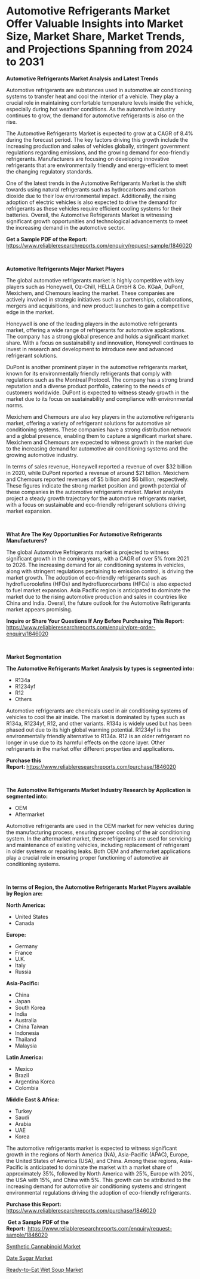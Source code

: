 <p><h1>Automotive Refrigerants Market Offer Valuable Insights into Market Size, Market Share, Market Trends, and Projections Spanning from 2024 to 2031</h1></p><p><strong>Automotive Refrigerants Market Analysis and Latest Trends</strong></p>
<p><p>Automotive refrigerants are substances used in automotive air conditioning systems to transfer heat and cool the interior of a vehicle. They play a crucial role in maintaining comfortable temperature levels inside the vehicle, especially during hot weather conditions. As the automotive industry continues to grow, the demand for automotive refrigerants is also on the rise.</p><p>The Automotive Refrigerants Market is expected to grow at a CAGR of 8.4% during the forecast period. The key factors driving this growth include the increasing production and sales of vehicles globally, stringent government regulations regarding emissions, and the growing demand for eco-friendly refrigerants. Manufacturers are focusing on developing innovative refrigerants that are environmentally friendly and energy-efficient to meet the changing regulatory standards.</p><p>One of the latest trends in the Automotive Refrigerants Market is the shift towards using natural refrigerants such as hydrocarbons and carbon dioxide due to their low environmental impact. Additionally, the rising adoption of electric vehicles is also expected to drive the demand for refrigerants as these vehicles require efficient cooling systems for their batteries. Overall, the Automotive Refrigerants Market is witnessing significant growth opportunities and technological advancements to meet the increasing demand in the automotive sector.</p></p>
<p><strong>Get a Sample PDF of the Report:&nbsp;</strong> <a href="https://www.reliableresearchreports.com/enquiry/request-sample/1846020">https://www.reliableresearchreports.com/enquiry/request-sample/1846020</a></p>
<p>&nbsp;</p>
<p><strong>Automotive Refrigerants Major Market Players</strong></p>
<p><p>The global automotive refrigerants market is highly competitive with key players such as Honeywell, Oz-Chill, HELLA GmbH & Co. KGaA, DuPont, Mexichem, and Chemours leading the market. These companies are actively involved in strategic initiatives such as partnerships, collaborations, mergers and acquisitions, and new product launches to gain a competitive edge in the market.</p><p>Honeywell is one of the leading players in the automotive refrigerants market, offering a wide range of refrigerants for automotive applications. The company has a strong global presence and holds a significant market share. With a focus on sustainability and innovation, Honeywell continues to invest in research and development to introduce new and advanced refrigerant solutions.</p><p>DuPont is another prominent player in the automotive refrigerants market, known for its environmentally friendly refrigerants that comply with regulations such as the Montreal Protocol. The company has a strong brand reputation and a diverse product portfolio, catering to the needs of customers worldwide. DuPont is expected to witness steady growth in the market due to its focus on sustainability and compliance with environmental norms.</p><p>Mexichem and Chemours are also key players in the automotive refrigerants market, offering a variety of refrigerant solutions for automotive air conditioning systems. These companies have a strong distribution network and a global presence, enabling them to capture a significant market share. Mexichem and Chemours are expected to witness growth in the market due to the increasing demand for automotive air conditioning systems and the growing automotive industry.</p><p>In terms of sales revenue, Honeywell reported a revenue of over $32 billion in 2020, while DuPont reported a revenue of around $21 billion. Mexichem and Chemours reported revenues of $5 billion and $6 billion, respectively. These figures indicate the strong market position and growth potential of these companies in the automotive refrigerants market. Market analysts project a steady growth trajectory for the automotive refrigerants market, with a focus on sustainable and eco-friendly refrigerant solutions driving market expansion.</p></p>
<p>&nbsp;</p>
<p><strong>What Are The Key Opportunities For Automotive Refrigerants Manufacturers?</strong></p>
<p><p>The global Automotive Refrigerants market is projected to witness significant growth in the coming years, with a CAGR of over 5% from 2021 to 2026. The increasing demand for air conditioning systems in vehicles, along with stringent regulations pertaining to emission control, is driving the market growth. The adoption of eco-friendly refrigerants such as hydrofluoroolefins (HFOs) and hydrofluorocarbons (HFCs) is also expected to fuel market expansion. Asia Pacific region is anticipated to dominate the market due to the rising automotive production and sales in countries like China and India. Overall, the future outlook for the Automotive Refrigerants market appears promising.</p></p>
<p><strong>Inquire or Share Your Questions If Any Before Purchasing This Report:</strong> <a href="https://www.reliableresearchreports.com/enquiry/pre-order-enquiry/1846020">https://www.reliableresearchreports.com/enquiry/pre-order-enquiry/1846020</a></p>
<p>&nbsp;</p>
<p><strong>Market Segmentation</strong></p>
<p><strong>The Automotive Refrigerants Market Analysis by types is segmented into:</strong></p>
<p><ul><li>R134a</li><li>R1234yf</li><li>R12</li><li>Others</li></ul></p>
<p><p>Automotive refrigerants are chemicals used in air conditioning systems of vehicles to cool the air inside. The market is dominated by types such as R134a, R1234yf, R12, and other variants. R134a is widely used but has been phased out due to its high global warming potential. R1234yf is the environmentally friendly alternative to R134a. R12 is an older refrigerant no longer in use due to its harmful effects on the ozone layer. Other refrigerants in the market offer different properties and applications.</p></p>
<p><strong>Purchase this Report:&nbsp;</strong><a href="https://www.reliableresearchreports.com/purchase/1846020">https://www.reliableresearchreports.com/purchase/1846020</a></p>
<p>&nbsp;</p>
<p><strong>The Automotive Refrigerants Market Industry Research by Application is segmented into:</strong></p>
<p><ul><li>OEM</li><li>Aftermarket</li></ul></p>
<p><p>Automotive refrigerants are used in the OEM market for new vehicles during the manufacturing process, ensuring proper cooling of the air conditioning system. In the aftermarket market, these refrigerants are used for servicing and maintenance of existing vehicles, including replacement of refrigerant in older systems or repairing leaks. Both OEM and aftermarket applications play a crucial role in ensuring proper functioning of automotive air conditioning systems.</p></p>
<p>&nbsp;</p>
<p><strong>In terms of Region, the Automotive Refrigerants Market Players available by Region are:</strong></p>
<p>
    <p> <strong> North America: </strong>
        <ul>
            <li>United States</li>
            <li>Canada</li>
        </ul>
        </p> 
    <p> <strong> Europe: </strong>
        <ul>
            <li>Germany</li>
            <li>France</li>
            <li>U.K.</li>
            <li>Italy</li>
            <li>Russia</li>
        </ul>
        </p> 
    <p> <strong> Asia-Pacific: </strong>
        <ul>
            <li>China</li>
            <li>Japan</li>
            <li>South Korea</li>
            <li>India</li>
            <li>Australia</li>
            <li>China Taiwan</li>
            <li>Indonesia</li>
            <li>Thailand</li>
            <li>Malaysia</li>
        </ul>
        </p> 
    <p> <strong> Latin America: </strong>
        <ul>
            <li>Mexico</li>
            <li>Brazil</li>
            <li>Argentina Korea</li>
            <li>Colombia</li>
        </ul>
        </p> 
    <p> <strong> Middle East & Africa: </strong>
        <ul>
            <li>Turkey</li>
            <li>Saudi</li>
            <li>Arabia</li>
            <li>UAE</li>
            <li>Korea</li>
        </ul>
    </p>
    </p>
<p><p>The automotive refrigerants market is expected to witness significant growth in the regions of North America (NA), Asia-Pacific (APAC), Europe, the United States of America (USA), and China. Among these regions, Asia-Pacific is anticipated to dominate the market with a market share of approximately 35%, followed by North America with 25%, Europe with 20%, the USA with 15%, and China with 5%. This growth can be attributed to the increasing demand for automotive air conditioning systems and stringent environmental regulations driving the adoption of eco-friendly refrigerants.</p></p>
<p><strong>Purchase this Report: </strong><a href="https://www.reliableresearchreports.com/purchase/1846020">https://www.reliableresearchreports.com/purchase/1846020</a></p>
<p>&nbsp;<strong>Get a Sample PDF of the Report:&nbsp;&nbsp;</strong><a href="https://www.reliableresearchreports.com/enquiry/request-sample/1846020">https://www.reliableresearchreports.com/enquiry/request-sample/1846020</a></p>
<p><strong></strong></p>
<p><p><a href="https://view.publitas.com/reportprime-1/synthetic-cannabinoid-market-research-report-unlocks-analysis-on-the-market-financial-status-market-size-and-market-revenue-upto-2030/">Synthetic Cannabinoid Market</a></p><p><a href="https://view.publitas.com/reportprime-1/date-sugar-market-research-report-unlocks-analysis-on-the-market-financial-status-market-size-and-market-revenue-upto-2030/">Date Sugar Market</a></p><p><a href="https://view.publitas.com/reportprime-1/ready-to-eat-wet-soup-market-size-market-share-and-global-market-analysis-report-2023-2030/">Ready-to-Eat Wet Soup Market</a></p></p>
